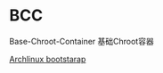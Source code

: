 # BCC
Base-Chroot-Container 基础Chroot容器

[Archlinux bootstarap](https://github.com/tokland/arch-bootstrap)